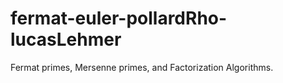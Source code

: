 # fermat-euler-pollardRho-lucasLehmer
Fermat primes, Mersenne primes, and Factorization Algorithms.
